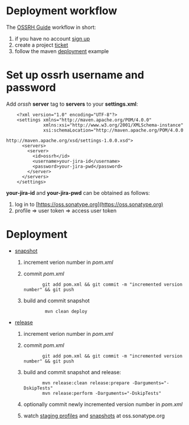 Deployment workflow
====================
The [OSSRH Guide](http://central.sonatype.org/pages/ossrh-guide.html) 
workflow in short:

1. if you have no account [sign up](https://issues.sonatype.org/secure/Signup!default.jspa)
1. create a project [ticket](http://central.sonatype.org/pages/ossrh-guide.html#create-a-ticket-with-sonatype)
1. follow the maven [deployment](http://central.sonatype.org/pages/apache-maven.html) example

Set up ossrh username and password
==================================
Add *orssh* **server** tag to **servers** to your **settings.xml**:

        <?xml version="1.0" encoding="UTF-8"?>
        <settings xmlns="http://maven.apache.org/POM/4.0.0" 
                  xmlns:xsi="http://www.w3.org/2001/XMLSchema-instance"
                  xsi:schemaLocation="http://maven.apache.org/POM/4.0.0 
                                      http://maven.apache.org/xsd/settings-1.0.0.xsd">
          <servers>
            <server>
              <id>ossrh</id>
              <username>your-jira-id</username>
              <password>your-jira-pwd</password>
            </server>
          </servers>
        </settings>


**your-jira-id** and **your-jira-pwd** can be obtained as follows:

1. log in to [https://oss.sonatype.org](https://oss.sonatype.org)
1. profile => user token => access user token

Deployment
==========

* [snapshot](http://central.sonatype.org/pages/apache-maven.html#performing-a-snapshot-deployment)

  1. increment verion number in *pom.xml*
  1. commit *pom.xml*

                git add pom.xml && git commit -m "incremented version number" && git push
 
  1. build and commit snapshot
 
                 mvn clean deploy

* [release](http://central.sonatype.org/pages/apache-maven.html#performing-a-release-deployment-with-the-maven-release-plugin)

  1. increment verion number in *pom.xml*
  1. commit *pom.xml*

                git add pom.xml && git commit -m "incremented version number" && git push
        
  1. build and commit snapshot and release:

                mvn release:clean release:prepare -Darguments="-DskipTests"
                mvn release:perform -Darguments="-DskipTests"

  1. optionally commit newly incremented version number in *pom.xml*
  1. watch [staging profiles](https://oss.sonatype.org/#stagingProfiles) and [snapshots](https://oss.sonatype.org/#nexus-search;quick~avrora-framework) at oss.sonatype.org 
